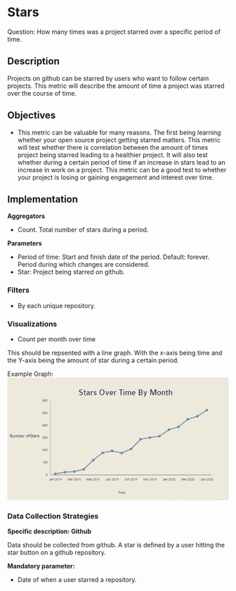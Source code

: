 # Stars

Question: How many times was a project starred over a specific period of time.

## Description
Projects on github can be starred by users who want to follow certain projects. This metric will describe the amount of time a project was starred over the course of time.

## Objectives
<ul>
<li>This metric can be valuable for many reasons. The first being learning whether your open source project getting starred matters. This metric will test whether there is correlation between the amount of times  project being starred leading to a healthier project. It will also test whether during a certain period of time if an increase in stars lead to an increase in work on a project. This metric can be a good test to whether your project is losing or gaining engagement and interest over time.</li>
</ul>

## Implementation

**Aggregators**
<ul>
<li>Count. Total number of stars during a period.</li>
</ul>

**Parameters**
<ul>
<li>Period of time: Start and finish date of the period. Default: forever. Period during which changes are considered.</li>
<li>Star: Project being starred on github.</li>
</ul>

### Filters
<ul>
<li>By each unique repository. </li>
</ul>

### Visualizations
<ul>
<li>Count per month over time</li>
</ul>
This should be repsented with a line graph. With the x-axis being time and the Y-axis being the amount of star during a certain period.

Example Graph:
    ![alt text](https://github.com/beckert26/wg-evolution/blob/master/metrics/images/graph.png)

### Data Collection Strategies
**Specific description: Github**

Data should be collected from github. A star is defined by a user hitting the star button on a github repository.

**Mandatory parameter:**
<ul>
  <li>Date of when a user starred a repository. </li>
</ul>

